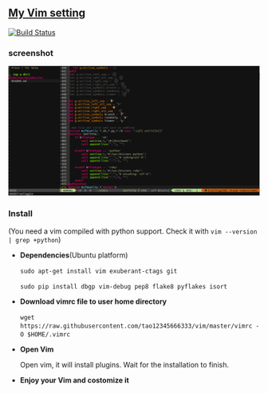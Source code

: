## [My Vim setting](http://tao12345666333.github.com/vim)
[![Build Status](https://travis-ci.org/tao12345666333/vim.png)](https://travis-ci.org/tao12345666333/vim)

### screenshot

![screenshot.png](screenshot.png)

### Install
(You need a vim compiled with python support. Check it with `vim --version | grep +python`)

* **Dependencies**(Ubuntu platform)

    `sudo apt-get install vim exuberant-ctags git`

    `sudo pip install dbgp vim-debug pep8 flake8 pyflakes isort`

* **Download vimrc file to user home directory**

    `wget https://raw.githubusercontent.com/tao12345666333/vim/master/vimrc -O $HOME/.vimrc`

* **Open Vim**

    Open vim, it will install plugins. Wait for the installation to finish.

* **Enjoy your Vim and costomize it**
